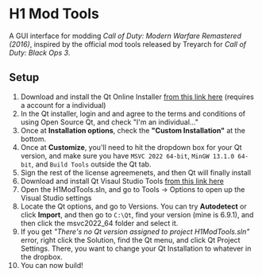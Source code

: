 # H1 Mod Tools
A GUI interface for modding _Call of Duty: Modern Warfare Remastered (2016)_, inspired by the official mod tools released by Treyarch for _Call of Duty: Black Ops 3_.

## Setup
1. Download and install the Qt Online Installer [from this link here](https://doc.qt.io/qt-6/get-and-install-qt.html) (requires a account for a individual)
2. In the Qt installer, login and and agree to the terms and conditions of using Open Source Qt, and check "I'm an individual..."
3. Once at **Installation options**, check the **"Custom Installation"** at the bottom.
4. Once at **Customize**, you'll need to hit the dropdown box for your Qt version, and make sure you have `MSVC 2022 64-bit`, `MinGW 13.1.0 64-bit`, and `Build Tools` outside the Qt tab.
5. Sign the rest of the license agreemenets, and then Qt will finally install
6. Download and install Qt Visaul Studio Tools [from this link here](https://marketplace.visualstudio.com/items?itemName=TheQtCompany.QtVisualStudioTools2022)
7. Open the H1ModTools.sln, and go to Tools -> Options to open up the Visual Studio settings
8. Locate the Qt options, and go to Versions. You can try **Autodetect** or click **Import**, and then go to `C:\Qt`, find your version (mine is 6.9.1), and then click the msvc2022_64 folder and select it.
9. If you get _"There's no Qt version assigned to project H1ModTools.sln"_ error, right click the Solution, find the Qt menu, and click Qt Project Settings. There, you want to change your Qt Installation to whatever in the dropbox.
10. You can now build!
